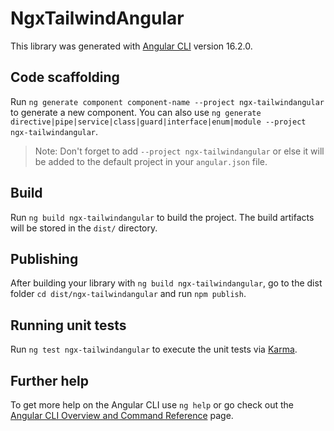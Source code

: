 # NgxTailwindAngular

This library was generated with [Angular CLI](https://github.com/angular/angular-cli) version 16.2.0.

## Code scaffolding

Run `ng generate component component-name --project ngx-tailwindangular` to generate a new component. You can also use `ng generate directive|pipe|service|class|guard|interface|enum|module --project ngx-tailwindangular`.

> Note: Don't forget to add `--project ngx-tailwindangular` or else it will be added to the default project in your `angular.json` file.

## Build

Run `ng build ngx-tailwindangular` to build the project. The build artifacts will be stored in the `dist/` directory.

## Publishing

After building your library with `ng build ngx-tailwindangular`, go to the dist folder `cd dist/ngx-tailwindangular` and run `npm publish`.

## Running unit tests

Run `ng test ngx-tailwindangular` to execute the unit tests via [Karma](https://karma-runner.github.io).

## Further help

To get more help on the Angular CLI use `ng help` or go check out the [Angular CLI Overview and Command Reference](https://angular.io/cli) page.
